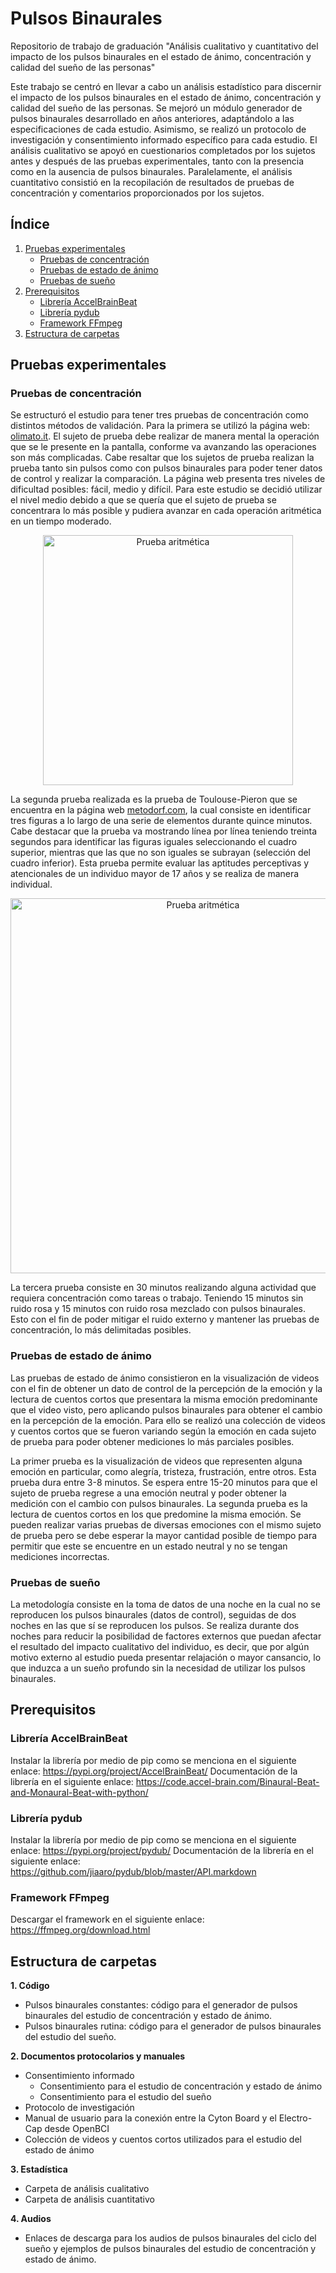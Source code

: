 # Pulsos Binaurales
Repositorio de trabajo de graduación "Análisis cualitativo y cuantitativo del impacto de los pulsos binaurales en el estado de ánimo, concentración y calidad del sueño de las personas"

Este trabajo se centró en llevar a cabo un análisis estadístico para discernir el impacto de los pulsos binaurales en el estado de ánimo, concentración y calidad del sueño de las personas. Se mejoró un módulo generador de pulsos binaurales desarrollado en años anteriores, adaptándolo a las especificaciones de cada estudio. Asimismo, se realizó un protocolo de investigación y consentimiento informado específico para cada estudio.
El análisis cualitativo se apoyó en cuestionarios completados por los sujetos antes y después de las pruebas experimentales, tanto con la presencia como en la ausencia de pulsos binaurales. Paralelamente, el análisis cuantitativo consistió en la recopilación de resultados de pruebas de concentración y comentarios proporcionados por los sujetos. 

## Índice 
1. [Pruebas experimentales](#pruebas-experimentales)
    - [Pruebas de concentración](#pruebas-de-concentración)
    - [Pruebas de estado de ánimo](#pruebas-de-estado-de-ánimo)
    - [Pruebas de sueño](#pruebas-de-sueño)
1. [Prerequisitos](#prerequisitos)
    - [Librería AccelBrainBeat](#librería-accelbrainbeat)
    - [Librería pydub](#librería-pydub)
    - [Framework FFmpeg](#framework-ffmpeg)
2. [Estructura de carpetas](#estructura-de-carpetas)

## Pruebas experimentales
### Pruebas de concentración 
Se estructuró el estudio para tener tres pruebas de concentración como distintos métodos de validación. Para la primera se utilizó la página web: [olimato.it](https://olimato.it/mat/). El sujeto de prueba debe realizar de manera mental la operación que se le presente en la pantalla, conforme va avanzando las operaciones son más complicadas. Cabe resaltar que los sujetos de prueba realizan la prueba tanto sin pulsos como con pulsos binaurales para poder tener datos de control y realizar la comparación. La página web presenta tres niveles de dificultad posibles: fácil, medio y difícil. Para este estudio se decidió utilizar el nivel medio debido a que se quería que el sujeto de prueba se concentrara lo más posible y pudiera avanzar en cada operación aritmética en un tiempo moderado. 

<p align="center">
<img src="https://github.com/Margareth-Vela/Pulsos_Binaurales/blob/main/Im%C3%A1genes/testaritmetico.png" alt="Prueba aritmética" width="400px">
</p>

La segunda prueba realizada es la prueba de Toulouse-Pieron que se encuentra en la página web [metodorf.com](https://metodorf.com/tests/bourdon/tuluz_peron.php), la cual consiste en identificar tres figuras a lo largo de una serie de elementos durante quince minutos. Cabe destacar que la prueba va mostrando línea por línea teniendo treinta segundos para identificar las figuras iguales seleccionando el cuadro superior, mientras que las que no son iguales se subrayan (selección del cuadro inferior). Esta prueba permite evaluar las aptitudes perceptivas y atencionales de un individuo mayor de 17 años y se realiza de manera individual. 

<p align="center">
<img src="https://github.com/Margareth-Vela/Pulsos_Binaurales/blob/main/Im%C3%A1genes/tolouse_pieron_test.png" alt="Prueba aritmética" width="600px">
</p>

La tercera prueba consiste en 30 minutos realizando alguna actividad que requiera concentración como tareas o trabajo. Teniendo 15 minutos sin ruido rosa y 15 minutos con ruido rosa mezclado con pulsos binaurales. Esto con el fin de poder mitigar el ruido externo y mantener las pruebas de concentración, lo más delimitadas posibles. 

### Pruebas de estado de ánimo
Las pruebas de estado de ánimo consistieron en la visualización de videos con el fin de obtener un dato de control de la percepción de la emoción y la lectura de cuentos cortos que presentara la misma emoción predominante que el video visto, pero aplicando pulsos binaurales para obtener el cambio en la percepción de la emoción. Para ello se realizó una colección de videos y cuentos cortos que se fueron variando según la emoción en cada sujeto de prueba para poder obtener mediciones lo más parciales posibles. 

La primer prueba es la visualización de videos que representen alguna emoción en particular, como alegría, tristeza, frustración, entre otros. Esta prueba dura entre 3-8 minutos. Se espera entre 15-20 minutos para que el sujeto de prueba regrese a una emoción neutral y poder obtener la medición con el cambio con pulsos binaurales. La segunda prueba es la lectura de cuentos cortos en los que predomine la misma emoción. Se pueden realizar varias pruebas de diversas emociones con el mismo sujeto de prueba pero se debe esperar la mayor cantidad posible de tiempo para permitir que este se encuentre en un estado neutral y no se tengan mediciones incorrectas. 

### Pruebas de sueño
La metodología consiste en la toma de datos de una noche en la cual no se reproducen los pulsos binaurales (datos de control), seguidas de dos noches en las que sí se reproducen los pulsos. Se realiza durante dos noches para reducir la posibilidad de factores externos que puedan afectar el resultado del impacto cualitativo del individuo, es decir, que por algún motivo externo al estudio pueda presentar relajación o mayor cansancio, lo que induzca a un sueño profundo sin la necesidad de utilizar los pulsos binaurales. 

## Prerequisitos
### Librería AccelBrainBeat
Instalar la librería por medio de pip como se menciona en el siguiente enlace: https://pypi.org/project/AccelBrainBeat/
Documentación de la librería en el siguiente enlace: https://code.accel-brain.com/Binaural-Beat-and-Monaural-Beat-with-python/

### Librería pydub
Instalar la librería por medio de pip como se menciona en el siguiente enlace: https://pypi.org/project/pydub/ 
Documentación de la librería en el siguiente enlace: https://github.com/jiaaro/pydub/blob/master/API.markdown

### Framework FFmpeg
Descargar el framework en el siguiente enlace: https://ffmpeg.org/download.html 
   
## Estructura de carpetas
**1. Código**
   - Pulsos binaurales constantes: código para el generador de pulsos binaurales del estudio de concentración y estado de ánimo.
   - Pulsos binaurales rutina: código para el generador de pulsos binaurales del estudio del sueño.
     
**2. Documentos protocolarios y manuales**
   - Consentimiento informado
      - Consentimiento para el estudio de concentración y estado de ánimo
      - Consentimiento para el estudio del sueño
   - Protocolo de investigación
   - Manual de usuario para la conexión entre la Cyton Board y el Electro-Cap desde OpenBCI
   - Colección de videos y cuentos cortos utilizados para el estudio del estado de ánimo
     
**3. Estadística**
   - Carpeta de análisis cualitativo
   - Carpeta de análisis cuantitativo
     
**4. Audios**
   - Enlaces de descarga para los audios de pulsos binaurales del ciclo del sueño y ejemplos de pulsos binaurales del estudio de concentración y estado de ánimo. 

 
